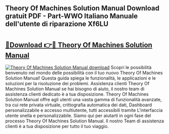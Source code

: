 ## Theory Of Machines Solution Manual Download gratuit PDF - Part-WWO Italiano Manuale dell'utente di riparazione Xf6LU

# <h2><a href="http://dff9xg7.blite.top/?on=Theory+Of+Machines+Solution+Manual">🔗Download 👉🔴 Theory Of Machines Solution Manual</a></h2>

[![Theory Of Machines Solution Manual download](https://i.imgur.com/lujVjoI.png)](http://dff9xg7.blite.top/?on=Theory+Of+Machines+Solution+Manual)
Scopri le possibilità benvenuto nel mondo delle possibilità con il tuo nuovo Theory Of Machines Solution Manual! Questa guida spiega le funzionalità, le applicazioni e le soluzioni per la risoluzione dei problemi. Assistenza clienti Theory Of Machines Solution Manual se hai bisogno di aiuto, il nostro team di assistenza clienti dedicato è a tua disposizione. Theory Of Machines Solution Manual offre agli utenti una vasta gamma di funzionalità avanzate, tra cui rete privata virtuale, crittografia automatica dei dati, Dashboard personalizzabile e accesso multiutente, tutti accessibili tramite L'interfaccia utente snella e personalizzabile. Siamo qui per aiutarti in ogni fase del processo Theory Of Machines Solution Manual. Il nostro Team di assistenza clienti è a tua disposizione per tutto il tuo viaggio.
